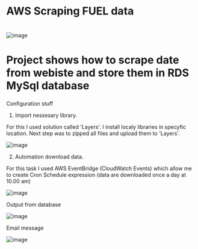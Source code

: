 # AWS Scraping FUEL data <h1> 

![image](https://user-images.githubusercontent.com/60892908/132874696-7661e6c9-394a-4720-a2b6-9b77bc634568.png)

# Project shows how to scrape date from webiste and store them in RDS MySql database <h3>
  
Configuration stuff
 1) Import nessesary library. 
  
  For this I used solution called 'Layers'. I install localy libraries in specyfic location. Next step was to zipped all files and upload them to 'Layers'.
  
![image](https://user-images.githubusercontent.com/60892908/132942955-b251649f-292d-467f-81fa-0b4b98db5df0.png)

 2) Automation download data.
  
  For this task I used AWS EventBridge (CloudWatch Events) which allow me to create Cron Schedule expression (data are downloaded once a day at 10.00 am)
  
  ![image](https://user-images.githubusercontent.com/60892908/132943789-59a7ed28-78db-4f14-b1fb-c89c7aa60efd.png)

 Output from database
 
 ![image](https://user-images.githubusercontent.com/60892908/132944253-8a0162a5-35d0-4362-8110-4f663d4d9e53.png)

  
 Email message
  
  ![image](https://user-images.githubusercontent.com/60892908/132944319-09aed5aa-a756-482e-99ea-0756053a77fe.png)


